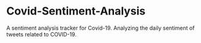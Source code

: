 # Covid-Sentiment-Analysis
A sentiment analysis tracker for Covid-19. Analyzing the daily sentiment of tweets related to COVID-19.
 
